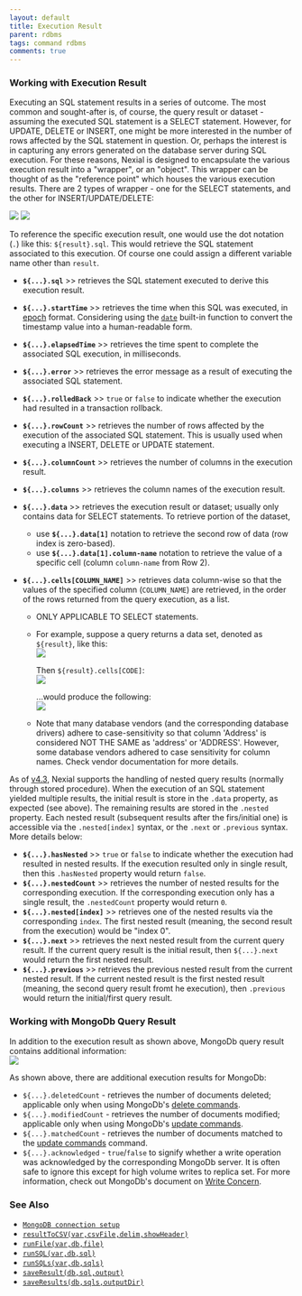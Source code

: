 ```yaml
---
layout: default
title: Execution Result
parent: rdbms
tags: command rdbms
comments: true
---
```



### Working with Execution Result
Executing an SQL statement results in a series of outcome. The most common and sought-after is, of course, the 
query result or dataset - assuming the executed SQL statement is a SELECT statement. However, for UPDATE, DELETE or 
INSERT, one might be more interested in the number of rows affected by the SQL statement in question. Or, perhaps the 
interest is in capturing any errors generated on the database server during SQL execution. For these reasons, Nexial 
is designed to encapsulate the various execution result into a "wrapper", or an "object". This wrapper can be thought 
of as the "reference point" which houses the various execution results. There are 2 types of wrapper - one for the 
SELECT statements, and the other for INSERT/UPDATE/DELETE:<br/>

![](image/index_04.png) ![](image/index_05.png)

To reference the specific execution result, one would use the dot notation (`.`) like this: `${result}.sql`. This 
would retrieve the SQL statement associated to this execution.  Of course one could assign a different variable name 
other than `result`.

- **`${...}.sql`** >> retrieves the SQL statement executed to derive this execution result.
 
- **`${...}.startTime`** >> retrieves the time when this SQL was executed, in 
  <a href="https://en.wikipedia.org/wiki/Unix_time" class="external-link" target="_nexial_link">epoch</a> format. 
  Considering using the [`date`](../../functions/$(date)) built-in function to convert the timestamp value into a 
  human-readable form.
- **`${...}.elapsedTime`** >> retrieves the time spent to complete the associated SQL execution, in milliseconds.

- **`${...}.error`** >> retrieves the error message as a result of executing the associated SQL statement.
- **`${...}.rolledBack`** >> `true` or `false` to indicate whether the execution had resulted in a transaction rollback.

- **`${...}.rowCount`** >> retrieves the number of rows affected by the execution of the associated SQL statement. This 
   is usually used when executing a INSERT, DELETE or UPDATE statement. 
- **`${...}.columnCount`** >> retrieves the number of columns in the execution result.
- **`${...}.columns`** >> retrieves the column names of the execution result.
 
- **`${...}.data`** >> retrieves the execution result or dataset; usually only contains data for SELECT statements. 
  To retrieve portion of the dataset,
  - use **`${...}.data[1]`** notation to retrieve the second row of data (row index is zero-based).
  - use **`${...}.data[1].column-name`** notation to retrieve the value of a specific cell (column `column-name` from 
    Row 2).
- **`${...}.cells[COLUMN_NAME]`** >> retrieves data column-wise so that the values of the specified column 
  (`COLUMN_NAME`) are retrieved, in the order of the rows returned from the query execution, as a list.
  - ONLY APPLICABLE TO SELECT statements.
  - For example, suppose a query returns a data set, denoted as `${result}`, like this:<br/>
    ![](image/index_06.png)  

    Then `${result}.cells[CODE]`:<br/>
    ![](image/index_07.png)
    
    ...would produce the following:<br/>
    ![](image/index_08.png)
  - Note that many database vendors (and the corresponding database drivers) adhere to case-sensitivity so that column
    'Address' is considered NOT THE SAME as 'address' or 'ADDRESS'. However, some database vendors adhered to case 
     sensitivity for column names. Check vendor documentation for more details.

As of [v4.3](../../release/nexial-core-v4.3.changelog), Nexial supports the handling of nested query results (normally 
through stored procedure). When the execution of an SQL statement yielded multiple results, the initial result is
store in the `.data` property, as expected (see above). The remaining results are stored in the `.nested` property.
Each nested result (subsequent results after the firs/initial one) is accessible via the `.nested[index]` syntax, or the
`.next` or `.previous` syntax. More details below:
- **`${...}.hasNested`** >> `true` or `false` to indicate whether the execution had resulted in nested results. If 
  the execution resulted only in single result, then this `.hasNested` property would return `false`.
- **`${...}.nestedCount`** >> retrieves the number of nested results for the corresponding execution. If the 
  corresponding execution only has a single result, the `.nestedCount` property would return `0`.
- **`${...}.nested[index]`** >> retrieves one of the nested results via the corresponding `index`. The first nested
  result (meaning, the second result from the execution) would be "index 0".
- **`${...}.next`** >> retrieves the next nested result from the current query result. If the current query result is
  the initial result, then `${...}.next` would return the first nested result.
- **`${...}.previous`** >> retrieves the previous nested result from the current nested result. If the current nested
  result is the first nested result (meaning, the second query result fromt he execution), then `.previous` would return
  the initial/first query result.


### Working with MongoDb Query Result
In addition to the execution result as shown above, MongoDb query result contains additional information:<br/>
![](image/index_09.png)

As shown above, there are additional execution results for MongoDb:
- `${...}.deletedCount` - retrieves the number of documents deleted; applicable only when using MongoDb's 
   [delete commands](https://docs.mongodb.com/manual/reference/method/db.collection.find/).
- `${...}.modifiedCount` - retrieves the number of documents modified; applicable only when using MongoDb's 
   [update commands](https://docs.mongodb.com/manual/reference/command/update/). 
- `${...}.matchedCount` - retrieves the number of documents matched to the 
   [update commands](https://docs.mongodb.com/manual/reference/command/update/) command.
- `${...}.acknowledged` - `true`/`false` to signify whether a write operation was acknowledged by the corresponding 
   MongoDb server. It is often safe to ignore this except for high volume writes to replica set. For more information, 
   check out MongoDb's document on [Write Concern](https://docs.mongodb.com/manual/reference/write-concern/).


### See Also
- [`MongoDB connection setup`](mongodbConnectionSetup)
- [`resultToCSV(var,csvFile,delim,showHeader)`](resultToCSV(var,csvFile,delim,showHeader))
- [`runFile(var,db,file)`](runFile(var,db,file))
- [`runSQL(var,db,sql)`](runSQL(var,db,sql))
- [`runSQLs(var,db,sqls)`](runSQLs(var,db,sqls))
- [`saveResult(db,sql,output)`](saveResult(db,sql,output))
- [`saveResults(db,sqls,outputDir)`](saveResults(db,sqls,outputDir))
